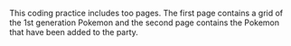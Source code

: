 This coding practice includes too pages.
The first page contains a grid of the 1st generation Pokemon and the second page contains the Pokemon that have been added to the party.

